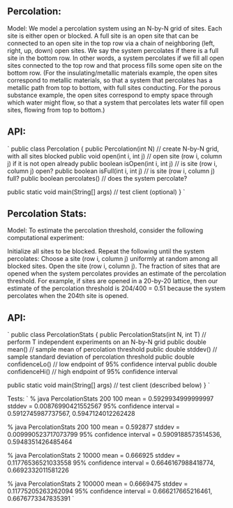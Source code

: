 ## Percolation:

Model: We model a percolation system using an N-by-N grid of sites. Each site is either open or blocked. A full site is an open site that can be connected to an open site in the top row via a chain of neighboring (left, right, up, down) open sites. We say the system percolates if there is a full site in the bottom row. In other words, a system percolates if we fill all open sites connected to the top row and that process fills some open site on the bottom row. (For the insulating/metallic materials example, the open sites correspond to metallic materials, so that a system that percolates has a metallic path from top to bottom, with full sites conducting. For the porous substance example, the open sites correspond to empty space through which water might flow, so that a system that percolates lets water fill open sites, flowing from top to bottom.)

## API:
`
public class Percolation {
   public Percolation(int N)               // create N-by-N grid, with all sites blocked
   public void open(int i, int j)          // open site (row i, column j) if it is not open already
   public boolean isOpen(int i, int j)     // is site (row i, column j) open?
   public boolean isFull(int i, int j)     // is site (row i, column j) full?
   public boolean percolates()             // does the system percolate?

   public static void main(String[] args)  // test client (optional)
}
`



## Percolation Stats:

Model: To estimate the percolation threshold, consider the following computational experiment:

Initialize all sites to be blocked.
Repeat the following until the system percolates:
Choose a site (row i, column j) uniformly at random among all blocked sites.
Open the site (row i, column j).
The fraction of sites that are opened when the system percolates provides an estimate of the percolation threshold.
For example, if sites are opened in a 20-by-20 lattice, then our estimate of the percolation threshold is 204/400 = 0.51 because the system percolates when the 204th site is opened.

## API:
`
public class PercolationStats {
   public PercolationStats(int N, int T)     // perform T independent experiments on an N-by-N grid
   public double mean()                      // sample mean of percolation threshold
   public double stddev()                    // sample standard deviation of percolation threshold
   public double confidenceLo()              // low  endpoint of 95% confidence interval
   public double confidenceHi()              // high endpoint of 95% confidence interval

   public static void main(String[] args)    // test client (described below)
}
`

Tests: 
`
% java PercolationStats 200 100
mean                    = 0.5929934999999997
stddev                  = 0.00876990421552567
95% confidence interval = 0.5912745987737567, 0.5947124012262428

% java PercolationStats 200 100
mean                    = 0.592877
stddev                  = 0.009990523717073799
95% confidence interval = 0.5909188573514536, 0.5948351426485464


% java PercolationStats 2 10000
mean                    = 0.666925
stddev                  = 0.11776536521033558
95% confidence interval = 0.6646167988418774, 0.6692332011581226

% java PercolationStats 2 100000
mean                    = 0.6669475
stddev                  = 0.11775205263262094
95% confidence interval = 0.666217665216461, 0.6676773347835391
`
